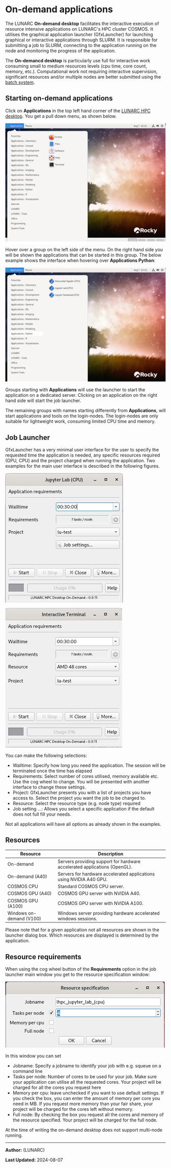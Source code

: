 # On-demand applications

The LUNARC **On-demand desktop** facilitates the interactive execution of resource intensive applications on LUNARC's HPC cluster COSMOS.  It utilises the graphical application launcher (GfxLauncher) for launching graphical or interactive applications through SLURM.  It is responsible for submitting a job to SLURM, connecting to the application running on the node and monitoring the progress of the application.

The **On-demancd desktop** is particularly use full for interactive work consuming small to medium resources levels (cpu time, core count, memory, etc.).  Computational work not requiring interactive supervision, significant resources and/or multiple nodes are better submitted using the [batch system](../../manual/submitting_jobs/manual_basic_job).  

## Starting on-demand applications

Click on **Applications** in the top left hand corner of the [LUNARC HPC desktop](../using_hpc_desktop). You get a pull down menu, as shown below.   

![application pull down menu](../images/on_demand_menues.png "GfxLauncher main user interface")

Hover over a group on the left side of the menu. On the right hand side you will be shown the applications that can be started in this group. The below example shows the interface when hovering over **Applications Python**:

![application pull down menu](../images/on_demand_menues_2.png "GfxLauncher main user interface with Python applications")

Groups starting with **Applications** will use the launcher to start the application on a dedicated server.  Clicking on an application on the right hand side will start the job launcher.

The remaining groups with names starting differently from **Applications**, will start applications and tools on the login-nodes.  The login-nodes are only suitable for lightweight work, consuming limited CPU time and memory.  

## Job Launcher

GfxLauncher has a very minimal user interface for the user to specify the requested time the application is needed, any specific resources required (GPU, CPU) and the project charged when running the application. Two examples for the main user interface is described in the following figures.


![sample screen](../images/gfxlauncher_main_jupyter.png "GfxLauncher main user interface for a jupyter lab")

![sample screen](../images/gfxlauncher_main_terminal.png "GfxLauncher main user interface for a terminal")

You can make the following selections:

* Walltime: Specify how long you need the application.   The session will be terminated once the time has elapsed
* Requirements: Select number of cores utilised, memory available etc.  Use the cog wheel to change.  You will be presented with another interface to change these settings.
* Project: GfxLauncher presents you with a list of projects you have access to.   Select the project you want the job to be charged to.
* Resource: Select the resource type (e.g. node type) required
* Job setting ...: Allows you select a specific application if the default does not full fill your needs.

Not all applications will have all options as already shown in the examples.


## Resources

| Resource | Description |
|--------|-----------------------------|
| On-demand | Servers providing support for hardware accelerated applications (OpenGL). |
| On-demand (A40) | Servers for hardware accelerated applications using NVIDIA A40 GPU. |
| COSMOS CPU | Standard COSMOS CPU server. |
| COSMOS GPU (A40) | COSMOS GPU server with NVIDIA A40. | 
| COSMOS GPU (A100) | COSMOS GPU server with NVIDIA A100. | 
| Windows on-demand (V100) | Windows server providing hardware accelerated windows sessions. |

<!--| Aurora CPU | Standard Aurora CPU server. |
| Aurora CPU (32c) | Upgraded Aurora CPU servers with 32 cores / server. |
| Aurora GPU (K80) | Standard Aurora GPU server with NVIDIA K80. |
| Aurora GPU (A100) | Upgraded Aurora GPU server with NVIDIA A100. | -->

Please note that for a given application not all resources are shown in the launcher dialog box.  Which resources are displayed is determined by the application.

## Resource requirements
When using the cog wheel button of the **Requirements** option in the job launcher main window you get to the resource specification window:

![sample screen](../images/gfxlauncher_resource_specification.png "GfxLauncher resource specification window")

In this window you can set

* Jobname: Specify a jobname to identify your job with e.g. squeue on a command line
* Tasks per node: Number of cores to be used for your job.  Make sure your application can utilise all the requested cores.  Your project will be charged for all the cores you request here
* Memory per cpu: leave unchecked if you want to use default settings.  If you check the box, you can enter the amount of memory per core you need in MB.  If you request more memory than your fair share, your project will be charged for the cores left without memory.
* Full node: By checking the box you request all the cores and memory of the resource specified.  Your project will be charged for the full node.

At the time of writing the on-demand desktop does not support multi-node running. 


---

**Author:**
(LUNARC)

**Last Updated:**
2024-08-07
